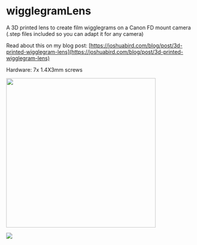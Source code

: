# wigglegramLens
A 3D printed lens to create film wigglegrams on a Canon FD mount camera (.step files included so you can adapt it for any camera)

Read about this on my blog post: [https://joshuabird.com/blog/post/3d-printed-wigglegram-lens](https://joshuabird.com/blog/post/3d-printed-wigglegram-lens)

Hardware:
7x 1.4X3mm screws

<img src="https://github.com/jyjblrd/wigglegramLens/blob/main/gif.gif?raw=true" height="400">

![](https://github.com/jyjblrd/wigglegramLens/blob/main/photo.jpeg?raw=true)
